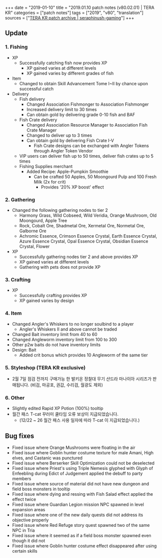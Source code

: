 +++
date = "2019-01-10"
title = "2019.01.10 patch notes (v80.02.01) | TERA KR"
categories = ["patch notes"]
tags = ["2019", "v80", "translation"]
sources = ["[TERA KR patch archive | seraphinush-gaming](/ko/patch/2019/v80-02-01)"]
+++

## Update

### **1.** Fishing
- XP
  - Successfully catching fish now provides XP
    - XP gained varies at different levels
    - XP gained varies by different grades of fish
- Item
  - Changed to obtain Skill Advancement Tome I~II by chance upon successful catch
- Delivery
  - Fish delivery
    - Changed Association Fishmonger to Association Fishmonger
    - Increased delivery limit to 30 times
    - Can obtain gold by delivering grade 0-10 fish and BAF
  - Fish Crate delivery
    - Changed Association Resource Manager to Association Fish Crate Manager
    - Changed to deliver up to 3 times
    - Can obtain gold by delivering Fish Crate I-V
      - Fish Crate designs can be exchanged with Angler Tokens through Angler Token Vendor
  - VIP users can deliver fish up to 50 times, deliver fish crates up to 5 times
  - Fishing Supplies merchant
    - Added Recipe: Apple-Pumpkin Smoothie
      - Can be crafted 50 Apples, 50 Moongourd Pulp and 100 Fresh Milk (2x for crit)
        - Provides '20% XP boost' effect

### **2.** Gathering
- Changed the following gathering nodes to tier 2
  - Harmony Grass, Wild Cobseed, Wild Veridia, Orange Mushroom, Old Moongourd, Apple Tree
  - Rock, Cobalt Ore, Shadmetal Ore, Xermetal Ore, Normetal Ore, Galborne Ore
  - Achromic Essence, Crimson Essence Crystal, Earth Essence Crystal, Azure Essence Crystal, Opal Essence Crystal, Obsidian Essence Crystal, Flower
- XP
  - Successfully gathering nodes tier 2 and above provides XP
  - XP gained varies at different levels
  - Gathering with pets does not provide XP

### **3.** Crafting
- XP
  - Successfully crafting provides XP
  - XP gained varies by design

### **4.** Item
- Changed Angler's Whiskers to no longer soulbind to a player
  - Angler's Whiskers II and above cannot be traded
- Changed Bait inventory limit from 40 to 60
- Changed Angleworm inventory limit from 100 to 300
- Other p2w baits do not have inventory limits
- Design: Bait
  - Added crit bonus which provides 10 Angleworm of the same tier

### **5.** Styleshop (TERA KR exclusive)
- 2월 7일 점검 전까지 구매가능 한 발키온 정찰대 무기 샨드라 마나이아 시리즈가 판매됩니다. (비검, 마공포, 권갑, 수리검, 월광도 제외)

### **6.** Other
- Slightly edited Rapid XP Potion (100%) tooltip
- 월간 패스 T-cat 꾸러미 쿨타임 오류 보상이 지급되었습니다.
  - (12/22 ~ 26 월간 패스 사용 일자에 따라 T-cat 이 지급되었습니다.)

## Bug fixes

- Fixed issue where Orange Mushrooms were floating in the air
- Fixed issue where Goblin hunter costume texture for male Amani, High elves, and Castanic was punctured
- Fixed issue where Berserker Skill Optimization could not be deselected
- Fixed issue where Priest's using Triple Nemesis glyphed with Glyph of Enfeebling during Edict of Judgement applied the debuff to party members
- Fixed issue where source of material did not have new dungeon and field boss monsters in tooltip
- Fixed issue where dying and ressing with Fish Salad effect applied the effect twice
- Fixed issue where Guardian Legion mission NPC spawned in level expansion areas
- Fixed issue where one of the new daily quests did not address its objective properly
- Fixed issue where Red Refuge story quest spawned two of the same NPC in Tria
- Fixed issue where it seemed as if a field boss monster spawned even though it did not
- Fixed issue where Goblin hunter costume effect disappeared after using certain skills
